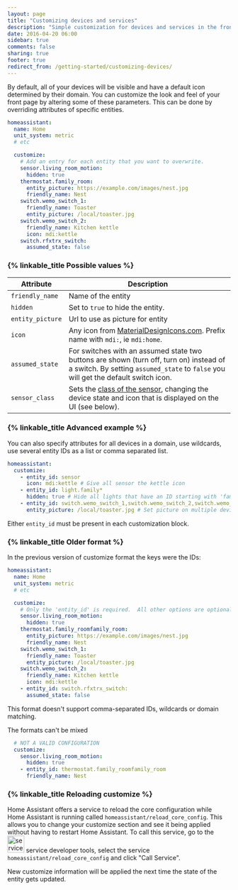 ```yaml
---
layout: page
title: "Customizing devices and services"
description: "Simple customization for devices and services in the frontend."
date: 2016-04-20 06:00
sidebar: true
comments: false
sharing: true
footer: true
redirect_from: /getting-started/customizing-devices/
---
```


By default, all of your devices will be visible and have a default icon determined by their domain. You can customize the look and feel of your front page by altering some of these parameters. This can be done by overriding attributes of specific entities.

```yaml
homeassistant:
  name: Home
  unit_system: metric
  # etc

  customize:
    # Add an entry for each entity that you want to overwrite.
    sensor.living_room_motion:
      hidden: true
    thermostat.family_room:
      entity_picture: https://example.com/images/nest.jpg
      friendly_name: Nest
    switch.wemo_switch_1:
      friendly_name: Toaster
      entity_picture: /local/toaster.jpg
    switch.wemo_switch_2:
      friendly_name: Kitchen kettle
      icon: mdi:kettle
    switch.rfxtrx_switch:
      assumed_state: false
```

### {% linkable_title Possible values %}

| Attribute | Description |
| --------- | ----------- |
| `friendly_name` | Name of the entity
| `hidden`    | Set to `true` to hide the entity.
| `entity_picture` | Url to use as picture for entity
| `icon` | Any icon from [MaterialDesignIcons.com](http://MaterialDesignIcons.com). Prefix name with `mdi:`, ie `mdi:home`.
| `assumed_state` | For switches with an assumed state two buttons are shown (turn off, turn on) instead of a switch. By setting `assumed_state` to `false` you will get the default switch icon.
| `sensor_class` | Sets the [class of the sensor](/components/binary_sensor/), changing the device state and icon that is displayed on the UI (see below).

### {% linkable_title Advanced example %}

You can also specify attributes for all devices in a domain, use wildcards, use several entity IDs as a list or comma separated list. 

```yaml
homeassistant:
  customize:
    - entity_id: sensor
      icon: mdi:kettle # Give all sensor the kettle icon
    - entity_id: light.family*
      hidden: true # Hide all lights that have an ID starting with 'family'
    - entity_id: switch.wemo_switch_1,switch.wemo_switch_2,switch.wemo_switch_3
      entity_picture: /local/toaster.jpg # Set picture on multiple devices
```

Either `entity_id` must be present in each customization block.

### {% linkable_title Older format %}

In the previous version of customize format the keys were the IDs:

```yaml
homeassistant:
  name: Home
  unit_system: metric
  # etc

  customize:
    # Only the 'entity_id' is required.  All other options are optional.
    sensor.living_room_motion:
      hidden: true
    thermostat.family_roomfamily_room:
      entity_picture: https://example.com/images/nest.jpg
      friendly_name: Nest
    switch.wemo_switch_1:
      friendly_name: Toaster
      entity_picture: /local/toaster.jpg
    switch.wemo_switch_2:
      friendly_name: Kitchen kettle
      icon: mdi:kettle
    - entity_id: switch.rfxtrx_switch:
      assumed_state: false
```
This format doesn't support comma-separated IDs, wildcards or domain matching.

The formats can't be mixed
```yaml
  # NOT A VALID CONFIGURATION
  customize:
    sensor.living_room_motion:
      hidden: true
    - entity_id: thermostat.family_roomfamily_room
      friendly_name: Nest
```

### {% linkable_title Reloading customize %}

Home Assistant offers a service to reload the core configuration while Home Assistant is running called `homeassistant/reload_core_config`. This allows you to change your customize section and see it being applied without having to restart Home Assistant. To call this service, go to the <img src='/images/screenshots/developer-tool-services-icon.png' alt='service developer tool icon' class="no-shadow" height="38" /> service developer tools, select the service `homeassistant/reload_core_config` and click "Call Service".

<p class='note warning'>
New customize information will be applied the next time the state of the entity gets updated.
</p>

